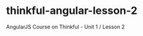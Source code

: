 thinkful-angular-lesson-2
=========================

AngularJS Course on Thinkful - Unit 1 / Lesson 2
